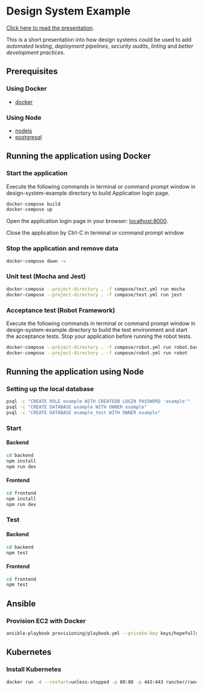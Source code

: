 # Design System Example

[Click here to read the presentation](design_system_presentation.pdf).

This is a short presentation into how design systems could be used to add *automated testing*, *deployment pipelines*, *security audits*, *linting* and *better development practices*.


## Prerequisites

### Using Docker

* [docker](https://docker.com)

### Using Node

* [nodejs](https://nodejs.org)
* [postgresql](https://www.postgresql.org/)

## Running the application using Docker

### Start the application

Execute the following commands in terminal or command prompt window in design-system-example directory to build Application login page.

```bash
docker-compose build
docker-compose up
```

Open the application login page in your browser: [localhost:8000](http://localhost:8000).

Close the application by Ctrl-C in terminal or command prompt window

### Stop the application and remove data

```bash
docker-compose down -v
```

### Unit test (Mocha and Jest)

```bash
docker-compose --project-directory . -f compose/test.yml run mocha
docker-compose --project-directory . -f compose/test.yml run jest
```

### Acceptance test (Robot Framework)

Execute the following commands in terminal or command prompt window in design-system-example directory to build the test environment and start the acceptance tests. Stop your application before running the robot tests.

```bash
docker-compose --project-directory . -f compose/robot.yml run robot.backend ./wait-for robot.db:5432 -- npm run db:seed:all
docker-compose --project-directory . -f compose/robot.yml run robot
```

## Running the application using Node

### Setting up the local database

```bash
psql -c "CREATE ROLE example WITH CREATEDB LOGIN PASSWORD 'example'"
psql -c "CREATE DATABASE example WITH OWNER example"
psql -c "CREATE DATABASE example_test WITH OWNER example"
```

### Start

#### Backend

```bash
cd backend
npm install
npm run dev
```

#### Frontend

```bash
cd frontend
npm install
npm run dev
```

### Test

#### Backend

```bash
cd backend
npm test
```

#### Frontend

```bash
cd frontend
npm test
```

## Ansible

### Provision EC2 with Docker

```bash
ansible-playbook provisioning/playbook.yml --private-key keys/hopefully-works-aws.pem -i provisioning/hosts.ec2 -u ubuntu
```

## Kubernetes

### Install Kubernetes

```bash
docker run -d --restart=unless-stopped -p 80:80 -p 443:443 rancher/rancher:latest --no-cacerts
```
